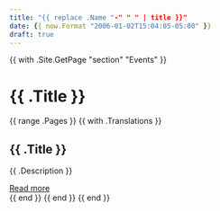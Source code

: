 ```yaml
---
title: "{{ replace .Name "-" " " | title }}"
date: {{ now.Format "2006-01-02T15:04:05-05:00" }}
draft: true
---
```


{{ with .Site.GetPage "section" "Events" }}

  <h1>{{ .Title }}</h1>
  {{ range .Pages }}
    {{ with .Translations }}
      <div class="custom-card">
        <h2>{{ .Title }}</h2>
        <p>{{ .Description }}</p>
        <a href="{{ .RelPermalink }}" class="custom-button">Read more</a>
      </div>
    {{ end }}
  {{ end }}
{{ end }}


